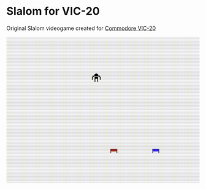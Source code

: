 # Slalom for VIC-20

Original Slalom videogame created for [Commodore VIC-20](https://en.wikipedia.org/wiki/Commodore_VIC-20)

![Slalom for Commodore VIC-20](https://github.com/massimobottelli/slalom-vic20/blob/main/slalom.gif)
